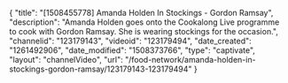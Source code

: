 {
    "title": "[1508455778] Amanda Holden In Stockings - Gordon Ramsay",
    "description": "Amanda Holden goes onto the Cookalong Live programme to cook with Gordon Ramsay. She is wearing stockings for the occasion.",
    "channelid": "123179143",
    "videoid": "123179494",
    "date_created": "1261492906",
    "date_modified": "1508373766",
    "type": "captivate",
    "layout": "channelVideo",
    "url": "\/food-network\/amanda-holden-in-stockings-gordon-ramsay\/123179143-123179494"
}